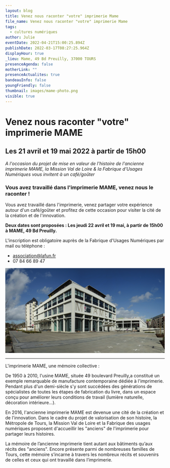```yaml
---
layout: blog
title: Venez nous raconter "votre" imprimerie Mame
file_name: Venez nous raconter "votre" imprimerie Mame
tags:
  - cultures numériques
author: Julie
eventDate: 2022-04-21T15:00:25.894Z
publishDate: 2022-03-17T08:27:25.964Z
displayHour: true
_lieu: Mame, 49 Bd Preuilly, 37000 TOURS
presenceAgenda: false
motherLink: ""
presenceActualites: true
bandeauInfo: false
youngFriendly: false
thumbnail: images/mame-photo.png
visible: true
---
```

# Venez nous raconter "votre" imprimerie MAME

## Les 21 avril et 19 mai 2022 à partir de 15h00

*A l'occasion du projet de mise en valeur de l'histoire
de l'ancienne imprimerie MAME, la Mission Val de Loire & la Fabrique d'Usages Numériques vous invitent à un café/goûter*

### Vous avez travaillé dans l'imprimerie MAME, venez nous le raconter !

Vous avez travaillé dans l'imprimerie, venez partager votre expérience autour d'un café/goûter et profitez de cette occasion pour visiter la cité de la création et de l'innovation.

**Deux dates sont proposées :
Les jeudi 22 avril et 19 mai, à partir de 15h00 à MAME, 49 Bd Preuilly.**

L'inscription est obligatoire auprès de la Fabrique d'Usages Numériques par mail ou téléphone :

* association@lafun.fr
* 07 84 66 89 47

![](images/mame-photo.png)

- - -

L'imprimerie MAME, une mémoire collective :

De 1950 à 2010, l'usine MAME, située 49 boulevard Preuilly,a constitué un exemple remarquable de manufacture contemporaine dédiée à l'imprimerie. Pendant plus d'un demi-siècle s'y sont succédées des générations de spécialistes de toutes les étapes de fabrication du livre, dans un espace conçu pour améliorer leurs conditions de travail (lumière naturelle, décoration
intérieure...).

En 2016, l'ancienne imprimerie MAME est devenue une cité de la création et de l'innovation. Dans le cadre du projet de valorisation de son histoire, la Métropole de Tours, la Mission Val de Loire et la Fabrique des usages numériques proposent d'accueillir les "anciens" de l'imprimerie pour partager leurs histoires.

La mémoire de l’ancienne imprimerie tient autant aux bâtiments qu’aux récits des "anciens".
Encore présente parmi de nombreuses familles de Tours, cette mémoire s’incarne à travers les nombreux récits et souvenirs de celles et ceux qui ont travaillé dans l’imprimerie.